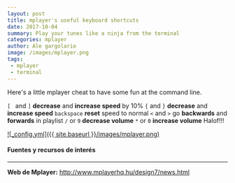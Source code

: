 ```yaml
---
layout: post
title: mplayer's useful keyboard shortcuts 
date: 2017-10-04
summary: Play your tunes like a ninja from the terminal
categories: mplayer
author: Ale gargolario
image: /images/mplayer.png
tags:
 - mplayer
 - terminal
---
```


Here's a little mplayer cheat to have some fun at the command line.  

`[ ` and `]` **decrease** and **increase speed** by 10%
`{` and `}` **decrease** and **increase speed**
`backspace` **reset** speed to normal
`<` and `>` go **backwards** and **forwards** in playlist
`/` or `9` **decrease volume**
`*` or `0` **increase volume**
Halof!!!

[![_config.yml]({{ site.baseurl }}/images/mplayer.png)](http://www.mplayerhq.hu/design7/news.html)

#### Fuentes y recursos de interés
*** 

**Web de Mplayer:** <http://www.mplayerhq.hu/design7/news.html>
